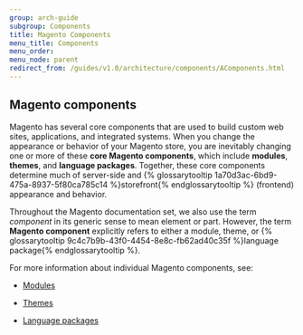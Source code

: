 ```yaml
---
group: arch-guide
subgroup: Components
title: Magento Components
menu_title: Components
menu_order:
menu_node: parent
redirect_from: /guides/v1.0/architecture/components/AComponents.html
---
```


## Magento components

Magento has several core components that are used to build custom web sites, applications, and integrated systems. When you change the appearance or behavior of your Magento store, you are inevitably changing one or more of these <b>core Magento components</b>, which include <b>modules</b>, <b>themes</b>, and <b>language packages</b>. Together, these core components determine much of server-side and {% glossarytooltip 1a70d3ac-6bd9-475a-8937-5f80ca785c14 %}storefront{% endglossarytooltip %} (frontend) appearance and behavior.

<div class="bs-callout bs-callout-info" id="info">
  <p>Throughout the Magento documentation set, we also use the term <i>component</i> in its generic sense to mean element or part. However, the term <b>Magento component</b> explicitly refers to either a module, theme, or {% glossarytooltip 9c4c7b9b-43f0-4454-8e8c-fb62ad40c35f %}language package{% endglossarytooltip %}.</p>
</div>

For more information about individual Magento components, see:

* <a href="{{ page.baseurl }}/architecture/archi_perspectives/components/modules/mod_intro.html">Modules</a>

* <a href="{{ page.baseurl }}/frontend-dev-guide/themes/theme-overview.html">Themes</a>

* <a href="{{ page.baseurl }}/frontend-dev-guide/translations/xlate.html#m2devgde-xlate-languagepack">Language packages</a>
